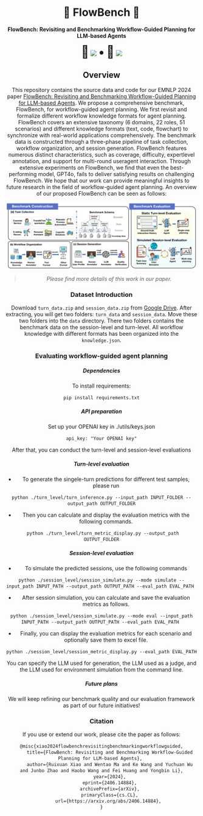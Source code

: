 

<div align="center">
<h1 align="center"> 🌊 FlowBench 🌊</h1>
<b>FlowBench: Revisiting and Benchmarking Workflow-Guided Planning for LLM-based Agents</b>
<p align="center"><font size=6>📃</font> <a target="_self" href="https://arxiv.org/abs/2406.14884"> <img style="height:14pt" src="https://img.shields.io/badge/-Paper-red?style=flat&logo=arxiv"></a> <font size=6>•</font> <font size=6>🔔</font> <a target="_self" href="https://github.com/Justherozen/FlowBench"> <img style="height:14pt" src="https://img.shields.io/badge/-Code-pink?style=flat&logo=github"></a></p>




## Overview

This repository contains the source data and code for our EMNLP 2024 paper [FlowBench: Revisiting and Benchmarking Workflow-Guided Planning for LLM-based Agents](https://arxiv.org/abs/2406.14884).  We propose a comprehensive benchmark, FlowBench, for workflow-guided agent planning. We first revisit and formalize different workflow knowledge formats for agent planning. FlowBench covers an extensive taxonomy (6 domains, 22 roles, 51 scenarios) and different knowledge formats (text, code, flowchart) to synchronize with real-world applications comprehensively. The benchmark data is constructed through a three-phase pipeline of task collection, workflow organization, and session generation. FlowBench features numerous distinct characteristics, such as coverage, difficulty, expertlevel annotation, and support for multi-round useragent interaction. Through extensive experiments on FlowBench, we find that even the best-performing model, GPT4o, fails to deliver satisfying results on challenging FlowBench. We hope that our work can provide meaningful insights to future research in the field of workflow-guided agent planning. An overview of our proposed FlowBench can be seen as follows:

![overview of flowbench](./resources/flowbench.png)

> *Please find more details of this work in our paper.*







### Dataset Introduction

Download `turn_data.zip` and `session_data.zip` from [Google Drive](https://drive.google.com/drive/folders/1PFzA5e-fuKpVZvAHP-otBhWPdU60O3d4?usp=sharing). After extracting, you will get two folders: `turn_data` and `session_data`. Move these two folders into the `data` directory. There two folders contains the benchmark data on the session-level and turn-level. All workflow knowledge with different formats has been organized into the `knowledge.json`.





### Evaluating workflow-guided agent planning

##### Dependencies

To install requirements:

	pip install requirements.txt

##### API preparation

Set up your OPENAI key in ./utils/keys.json

```
api_key: "Your OPENAI key"
```

After that, you can conduct the turn-level and session-level evaluations 

##### Turn-level evaluation

- To generate the singele-turn predictions for different test samples, please run

```
python ./turn_level/turn_inference.py --input_path INPUT_FOLDER --output_path OUTPUT_FOLDER
```

* Then you can calculate and display the evaluation metrics with the following commands.

```
 python ./turn_level/turn_metric_display.py --output_path OUTPUT_FOLDER
```



##### Session-level evaluation

- To simulate the predicted sessions, use the following commands

```
python ./session_level/session_simulate.py --mode simulate --input_path INPUT_PATH --output_path OUTPUT_PATH --eval_path EVAL_PATH 
```

* After session simulation, you can calculate and save the evaluation metrics as follows.

```
python ./session_level/session_simulate.py --mode eval --input_path INPUT_PATH --output_path OUTPUT_PATH --eval_path EVAL_PATH 
```

* Finally, you can display the evaluation metrics for each scenario and optionally save them to excel file.
```
python ./session_level/session_metric_display.py --eval_path EVAL_PATH
```

You can specify the LLM used for generation, the LLM used as a judge, and the LLM used for environment simulation from the command line.




##### Future plans

We will keep refining our benchmark quality and our evaluation framework as part of our future initiatives!



### Citation

If you use or extend our work, please cite the paper as follows:

```
@misc{xiao2024flowbenchrevisitingbenchmarkingworkflowguided,
      title={FlowBench: Revisiting and Benchmarking Workflow-Guided Planning for LLM-based Agents}, 
      author={Ruixuan Xiao and Wentao Ma and Ke Wang and Yuchuan Wu and Junbo Zhao and Haobo Wang and Fei Huang and Yongbin Li},
      year={2024},
      eprint={2406.14884},
      archivePrefix={arXiv},
      primaryClass={cs.CL},
      url={https://arxiv.org/abs/2406.14884}, 
}
```
